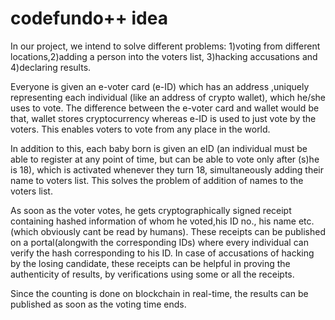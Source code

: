 # codefundo++ idea

In our project, we intend to solve different problems: 1)voting from different locations,2)adding a person into the voters list, 3)hacking accusations and 4)declaring results.

Everyone is given an e-voter card (e-ID) which has an address ,uniquely representing each individual (like an address of crypto wallet), which he/she uses to vote. The difference between the e-voter card and wallet would be that, wallet stores cryptocurrency whereas e-ID is used to just vote by the voters.
This enables voters to vote from any place in the world.

In addition to this, each baby born is given an eID (an individual must be able to register at any point of time, but can be able to vote only after (s)he is 18), which is activated whenever they turn 18, simultaneously adding their name to voters list. This solves the problem of addition of names to the voters list.

As soon as the voter votes, he gets cryptographically signed receipt containing hashed information of whom he voted,his ID no., his name etc. (which obviously cant be read by humans). These receipts can be published on a portal(alongwith the corresponding IDs) where every individual can verify the hash corresponding to his ID. In case of accusations of hacking by the losing candidate, these receipts can be helpful in proving the authenticity of results, by verifications using some or all the receipts.

Since the counting is done on blockchain in real-time, the results can be published as soon as the voting time ends.
